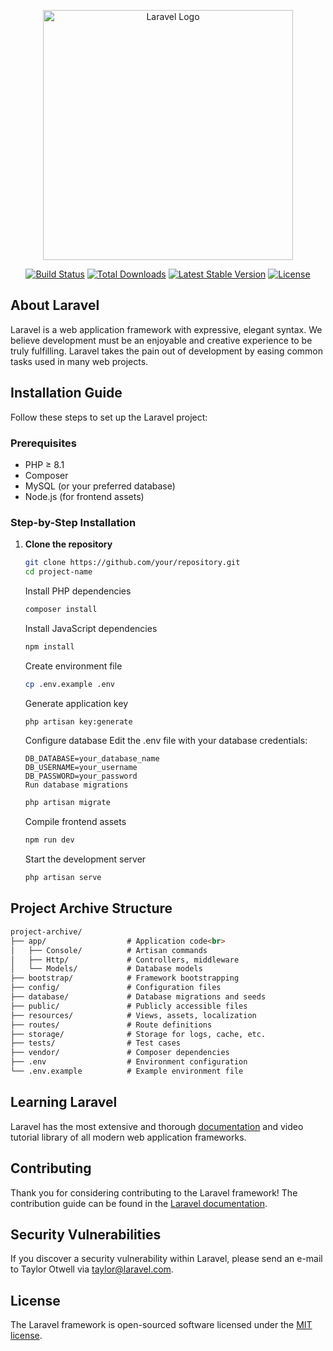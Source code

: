 <p align="center"><a href="https://laravel.com" target="_blank"><img src="https://raw.githubusercontent.com/laravel/art/master/logo-lockup/5%20SVG/2%20CMYK/1%20Full%20Color/laravel-logolockup-cmyk-red.svg" width="400" alt="Laravel Logo"></a></p>

<p align="center">
<a href="https://github.com/laravel/framework/actions"><img src="https://github.com/laravel/framework/workflows/tests/badge.svg" alt="Build Status"></a>
<a href="https://packagist.org/packages/laravel/framework"><img src="https://img.shields.io/packagist/dt/laravel/framework" alt="Total Downloads"></a>
<a href="https://packagist.org/packages/laravel/framework"><img src="https://img.shields.io/packagist/v/laravel/framework" alt="Latest Stable Version"></a>
<a href="https://packagist.org/packages/laravel/framework"><img src="https://img.shields.io/packagist/l/laravel/framework" alt="License"></a>
</p>

## About Laravel

Laravel is a web application framework with expressive, elegant syntax. We believe development must be an enjoyable and creative experience to be truly fulfilling. Laravel takes the pain out of development by easing common tasks used in many web projects.

## Installation Guide

Follow these steps to set up the Laravel project:

### Prerequisites
- PHP ≥ 8.1
- Composer
- MySQL (or your preferred database)
- Node.js (for frontend assets)

### Step-by-Step Installation

1. **Clone the repository**
   ```bash
   git clone https://github.com/your/repository.git
   cd project-name
   ```
   Install PHP dependencies
   ```bash
   composer install
   ```
   Install JavaScript dependencies
   ```bash
   npm install
   ```
   Create environment file
   ```bash
   cp .env.example .env
   ```
   Generate application key
   ```bash
   php artisan key:generate
   ```
   Configure database
   Edit the .env file with your database credentials:
   ```env
   DB_DATABASE=your_database_name
   DB_USERNAME=your_username
   DB_PASSWORD=your_password
   Run database migrations
   ```
   ```bash
   php artisan migrate
   ```
   Compile frontend assets
   ```bash
   npm run dev
   ```
   Start the development server
   ```bash
   php artisan serve
   ```
   
## Project Archive Structure
```markdown
project-archive/
├── app/                  # Application code<br>
│   ├── Console/          # Artisan commands
│   ├── Http/             # Controllers, middleware
│   └── Models/           # Database models
├── bootstrap/            # Framework bootstrapping
├── config/               # Configuration files
├── database/             # Database migrations and seeds
├── public/               # Publicly accessible files
├── resources/            # Views, assets, localization
├── routes/               # Route definitions
├── storage/              # Storage for logs, cache, etc.
├── tests/                # Test cases
├── vendor/               # Composer dependencies
├── .env                  # Environment configuration
└── .env.example          # Example environment file
```
## Learning Laravel

Laravel has the most extensive and thorough [documentation](https://laravel.com/docs) and video tutorial library of all modern web application frameworks.

## Contributing

Thank you for considering contributing to the Laravel framework! The contribution guide can be found in the [Laravel documentation](https://laravel.com/docs/contributions).

## Security Vulnerabilities

If you discover a security vulnerability within Laravel, please send an e-mail to Taylor Otwell via [taylor@laravel.com](mailto:taylor@laravel.com).

## License

The Laravel framework is open-sourced software licensed under the [MIT license](https://opensource.org/licenses/MIT).

